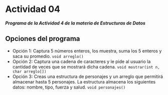 # Actividad 04
***Programa de la Actividad 4 de la materia de Estructuras de Datos***

## Opciones del programa

* Opción 1: Captura 5 números enteros, los muestra, suma los 5 enteros y saca su promedio. `void arreglo()`
* Opción 2: Captura una cadena de caracteres y le pide al usuario la cantidad de veces que se mostrará dicha cadena. `void mostrar(int n, char arreglo[])`
* Opción 3: Creas una estructura de personajes y un arreglo que permitirá almacenar hasta 5 personajes. La estructura almacena los siguientes datos: nombre, tipo, fuerza y salud. `void personajes()`
